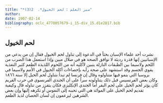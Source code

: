 ```yaml
---
title: "*سير العلم : لحم الخيول*.  2(3)"
author: 
date: 1907-02-14
bibliography: oclc_4770057679-i_15-div_15.d1e2817.bib
---
```




##  لحم الخيول 


 نشرت  أحد  علماء الإسبان بحثاً في الدعوة إلى تناول لحم الخيول فقال إن من يدعي من الإسبانيين إنها قذرة رديئة لا توافق الصحة هو في ضلال مبين وإذا استعمل هذا الضرب من اللحم ولاسيما بين الطبقات النازلة يتبين لآكليه أنه من اللحوم اللذيذة الطعم كثير التغذية يقوي الجسم وقد استشهد على صحة رأيه بإحصاءات أكلة الخيول في الأمم ولاسيما في بروسيا التي ينمو فيها متناولوه وقال إن فرنسا لم تبدأ بتناول لحم الخيل إلا سنة  ١٨٦٦  وكان بعض الفرنسيس قبل ذلك يتناولونه سراً على أن الجندي الفرنسوي في حرب القريم كان يؤثر لحم الخيل على لحم البقر أما الجندي الإنكليزي فكان يتقزز من تناوله قال وكيفية تقديم لحم الخيل على الموائد هي التي تحببه إلى النفوس أو تكرهه إليها وإن بعض الشرهين ليزعمون إن لسان الحصان لذيذ الطعم. 
